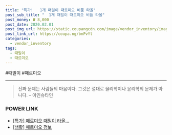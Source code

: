 ```yaml
--- 
title: "특가!   1개 때밀이 때르미오 비품 타올" 
post_sub_title: "  1개 때밀이 때르미오 비품 타올" 
post_money: ₩ 8,000 
post_date: 2020.02.01 
post_img_url: https://static.coupangcdn.com/image/vendor_inventory/images/2018/10/24/11/0/6e938338-7ec6-432a-bace-85ec133a9a47.jpg 
post_link_url: https://coupa.ng/bnPvYl 
categories: 
  - vendor_inventory 
tags: 
  - 때밀이 
  - 때르미오 
--- 
```

  #때밀이 #때르미오 
<hr> 

> 진짜 문제는 사람들의 마음이다. 그것은 절대로 물리학이나 윤리학의 문제가 아니다. – 아인슈타인 


### POWER LINK

* <a href="https://blog.naver.com/sakai111/221792894883" target="_blank">[특가] 때르미오 때밀이 타올...</a>
* <a href="https://blog.naver.com/sakai111/221757263885" target="_blank"> [생활] 때르미오 정보 </a>
